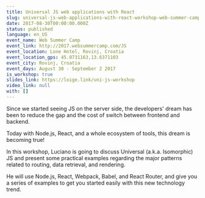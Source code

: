 ```yaml
---
title: Universal JS web applications with React
slug: universal-js-web-applications-with-react-workshop-web-summer-camp
date: 2017-08-30T00:00:00.000Z
status: published
language: en_US
event_name: Web Summer Camp
event_link: http://2017.websummercamp.com/JS
event_location: Lone Hotel, Rovinj, Croatia
event_location_gps: 45.0731163,13.6371103
event_city: Rovinj, Croatia
event_days: August 30 - September 2 2017
is_workshop: true
slides_link: https://loige.link/uni-js-workshop
video_link: null
with: []
---
```


Since we started seeing JS on the server side, the developers' dream has been to reduce the gap and the cost of switch between frontend and backend.

Today with Node.js, React, and a whole ecosystem of tools, this dream is becoming true!

In this workshop, Luciano is going to discuss Universal (a.k.a. Isomorphic) JS and present some practical examples regarding the major patterns related to routing, data retrieval, and rendering.

He will use Node.js, React, Webpack, Babel, and React Router, and give you a series of examples to get you started easily with this new technology trend.
